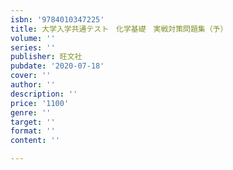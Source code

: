 ```yaml
---
isbn: '9784010347225'
title: 大学入学共通テスト　化学基礎　実戦対策問題集（予）
volume: ''
series: ''
publisher: 旺文社
pubdate: '2020-07-18'
cover: ''
author: ''
description: ''
price: '1100'
genre: ''
target: ''
format: ''
content: ''

---
```

